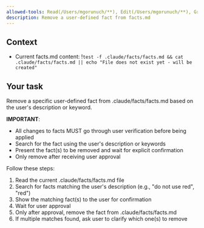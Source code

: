 ```yaml
---
allowed-tools: Read(/Users/mgorunuch/**), Edit(/Users/mgorunuch/**), Grep(*)
description: Remove a user-defined fact from facts.md
---
```


## Context

- Current facts.md content: !`test -f .claude/facts/facts.md && cat .claude/facts/facts.md || echo "File does not exist yet - will be created"`

## Your task

Remove a specific user-defined fact from .claude/facts/facts.md based on the user's description or keyword.

**IMPORTANT**:
- All changes to facts MUST go through user verification before being applied
- Search for the fact using the user's description or keywords
- Present the fact(s) to be removed and wait for explicit confirmation
- Only remove after receiving user approval

Follow these steps:
1. Read the current .claude/facts/facts.md file
2. Search for facts matching the user's description (e.g., "do not use red", "red")
3. Show the matching fact(s) to the user for confirmation
4. Wait for user approval
5. Only after approval, remove the fact from .claude/facts/facts.md
6. If multiple matches found, ask user to clarify which one(s) to remove
